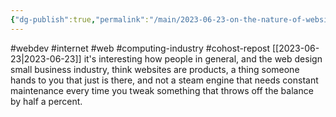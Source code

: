 ```yaml
---
{"dg-publish":true,"permalink":"/main/2023-06-23-on-the-nature-of-websites/","noteIcon":""}
---
```


#webdev #internet #web #computing-industry #cohost-repost
[[2023-06-23\|2023-06-23]]
it's interesting how people in general, and the web design small business industry, think websites are products, a thing someone hands to you that just is there, and not a steam engine that needs constant maintenance every time you tweak something that throws off the balance by half a percent.
